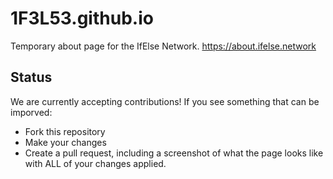 # 1F3L53.github.io
Temporary about page for the IfElse Network.
https://about.ifelse.network

## Status
We are currently accepting contributions! If you see something that can be imporved:
- Fork this repository
- Make your changes
- Create a pull request, including a screenshot of what the page looks like with ALL of your changes applied.
